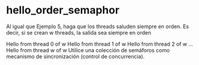 # hello_order_semaphor
Al igual que Ejemplo 5, haga que los threads saluden siempre en orden. Es decir, si se crean w threads, la salida sea siempre en orden

Hello from thread 0 of w
Hello from thread 1 of w
Hello from thread 2 of w
...
Hello from thread w of w
Utilice una colección de semáforos como mecanismo de sincronización (control de concurrencia).